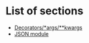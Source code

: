 # List of sections

- [Decorators/\*args/**kwargs](decorator-kwargs-args.md)
- [JSON module](json-module.md)
